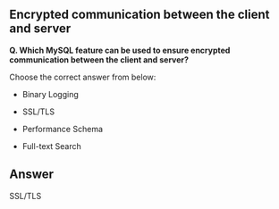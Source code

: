 ## Encrypted communication between the client and server

**Q. Which MySQL feature can be used to ensure encrypted communication between the client and server?**

Choose the correct answer from below:

  - Binary Logging

  - SSL/TLS

  - Performance Schema

  - Full-text Search


## Answer
SSL/TLS

